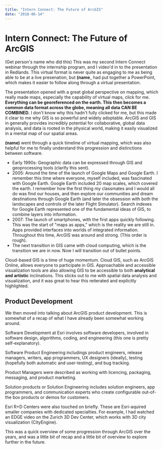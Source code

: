 ```yaml
---
title: "Intern Connect: The Future of ArcGIS" 
date: "2018-06-14"
---
```

# Intern Connect: The Future of ArcGIS 

(Get person's name who did this)
This was my second Intern Connect webinar through the internship program, and I video'd in to the presentation in Redlands. This virtual format is never quite as engaging to me as being able to be at a live presenation, but ____(name_____ had put together a PowerPoint, which makes it easier to follow along through a virtual presentation. 

The presentation opened with a great global perspective on mapping, which really made maps, especially the capability of virtual maps, click for me. **Everything can be georeferenced on the earth. This then becomes a common data format across the globe, meaning all data CAN BE COMBINED.** I don't know why this hadn't fully clicked for me, but this made it clear to me why GIS is so powerful and widely adoptable. ArcGIS and GIS in generally provides incredibly potential for collaborative, global data analysis, and data is rooted in the physical world, making it easily visualized in a mental map of our spatial areas. 

__(name)__ went through a quick timeline of virtual mapping, which was also helpful for me to finally understand this progression and distinctions between software. 

- Early 1990s: Geographic data can be expressed through GIS and geoprocessing tools (clarify this sent). 
- 2005: Around the time of the launch of Google Maps and Google Earth. I remember this time where everyone, myself included, was fascinated with Google Earth. Google Earth included 20 map scales, which covered the earth. I remember how the first thing my classmates and I would all do was find our houses, and then explore our communities and dream destinations through Google Earth (and later the obsession with both the landscapes and controls of the later Flight Simulator). Search indexes for Google Earth represented one of the fundamental ideas of GIS, to combine layers into information. 
- 2007: The launch of smartphones, with the first apps quickly following. This was the start of "maps as apps," which is the reality we are still in. Apps provided interfaces into worlds of integrated information. Throughout this time, ArcGIS was around and strong. (This order is rough). 
- The next transition in GIS came with cloud computing, which is the transition we are in now. Now I will transition out of bullet points. 

Cloud-based GIS is a time of huge momentum. Cloud GIS, such as ArcGIS Online, allows everyone to participate in GIS. Approachable and accessible visualization tools are also allowing GIS to be accessible to both **analytical and artistic** inclinations. This sticks out to me with spatial data analysis and visualization, and it was great to hear this reiterated and explicitly highlighted. 

## Product Development 

We then moved into talking about ArcGIS product development. This is somewhat of a recap of what I have already been somewhat working around. 

Software Development at Esri involves software developers, involved in software design, algorithms, coding, and engineering (this one is pretty self-explanatory). 

Software Product Engineering includings product engineers, release managers, writers, app programmers, UX designers (ideally), testing (hopefully both automatic and user-testing), and bug tracking. 

Product Managers were described as working with licencing, packaging, messaging, and product marketing. 

Solution products or Solution Engineering includes solution engineers, app programmers, and communication experts who create configurable out-of-the box products or demos for customers. 

Esri R+D Centers were also touched on briefly. These are Esri-aquired smaller companies with dedicated specialties. For example, I had watched an EDGE video on the Zurich 3D Dev Center, which works with 3D city visualization (CityEngine). 

This was a quick overview of some progression through ArcGIS over the years, and was a little bit of recap and a little bit of overview to explore further in the future. 
